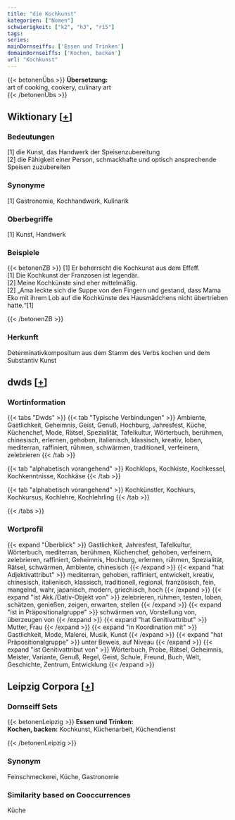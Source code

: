 ```yaml
---
title: "die Kochkunst"
kategorien: ["Nomen"]
schwierigkeit: ["k2", "h3", "r15"]
tags:
series:
mainDornseiffs: ['Essen und Trinken']
domainDornseiffs: ['Kochen, backen']
url: "Kochkunst"
---
```


{{< betonenÜbs >}}
**Übersetzung:**  
art of cooking, cookery, culinary art  
{{< /betonenÜbs >}}

## Wiktionary [[+](https://de.wiktionary.org/wiki/Kochkunst)]

### Bedeutungen
[1] die Kunst, das Handwerk der Speisenzubereitung  
[2] die Fähigkeit einer Person, schmackhafte und optisch ansprechende Speisen zuzubereiten  

### Synonyme
[1] Gastronomie, Kochhandwerk, Kulinarik  

### Oberbegriffe
[1] Kunst, Handwerk  

### Beispiele
{{< betonenZB >}}
[1] Er beherrscht die Kochkunst aus dem Effeff.  
[1] Die Kochkunst der Franzosen ist legendär.  
[2] Meine Kochkünste sind eher mittelmäßig.  
[2] „Ama leckte sich die Suppe von den Fingern und gestand, dass Mama Eko mit ihrem Lob auf die Kochkünste des Hausmädchens nicht übertrieben hatte.“[1]  

{{< /betonenZB >}}
### Herkunft
Determinativkompositum aus dem Stamm des Verbs kochen und dem Substantiv Kunst  



## dwds [[+](https://www.dwds.de/wb/Kochkunst)]

### Wortinformation
{{< tabs "Dwds" >}}
{{< tab "Typische Verbindungen" >}}
Ambiente, Gastlichkeit, Geheimnis, Geist, Genuß, Hochburg, Jahresfest, Küche, Küchenchef, Mode, Rätsel, Spezialität, Tafelkultur, Wörterbuch, berühmen, chinesisch, erlernen, gehoben, italienisch, klassisch, kreativ, loben, mediterran, raffiniert, rühmen, schwärmen, traditionell, verfeinern, zelebrieren
{{< /tab >}}

{{< tab "alphabetisch vorangehend" >}}
Kochklops, Kochkiste, Kochkessel, Kochkenntnisse, Kochkäse
{{< /tab >}}

{{< tab "alphabetisch vorangehend" >}}
Kochkünstler, Kochkurs, Kochkursus, Kochlehre, Kochlehrling
{{< /tab >}}

{{< /tabs >}}

### Wortprofil
{{< expand "Überblick" >}} Gastlichkeit, Jahresfest, Tafelkultur, Wörterbuch, mediterran, berühmen, Küchenchef, gehoben, verfeinern, zelebrieren, raffiniert, Geheimnis, Hochburg, erlernen, rühmen, Spezialität, Rätsel, schwärmen, Ambiente, chinesisch {{< /expand >}}
{{< expand "hat Adjektivattribut" >}} mediterran, gehoben, raffiniert, entwickelt, kreativ, chinesisch, italienisch, klassisch, traditionell, regional, französisch, fein, mangelnd, wahr, japanisch, modern, griechisch, hoch {{< /expand >}}
{{< expand "ist Akk./Dativ-Objekt von" >}} zelebrieren, rühmen, testen, loben, schätzen, genießen, zeigen, erwarten, stellen {{< /expand >}}
{{< expand "ist in Präpositionalgruppe" >}} schwärmen von, Vorstellung von, überzeugen von {{< /expand >}}
{{< expand "hat Genitivattribut" >}} Mutter, Frau {{< /expand >}}
{{< expand "in Koordination mit" >}} Gastlichkeit, Mode, Malerei, Musik, Kunst {{< /expand >}}
{{< expand "hat Präpositionalgruppe" >}} unter Beweis, auf Niveau {{< /expand >}}
{{< expand "ist Genitivattribut von" >}} Wörterbuch, Probe, Rätsel, Geheimnis, Meister, Variante, Genuß, Regel, Geist, Schule, Freund, Buch, Welt, Geschichte, Zentrum, Entwicklung {{< /expand >}}

## Leipzig Corpora [[+](https://corpora.uni-leipzig.de/en/res?word=Kochkunst&corpusId=deu_newscrawl-public_2018)]

### Dornseiff Sets
{{< betonenLeipzig >}}
**Essen und Trinken:**  
**Kochen, backen:** Kochkunst, Küchenarbeit, Küchendienst  

{{< /betonenLeipzig >}}

### Synonym
Feinschmeckerei, Küche, Gastronomie


### Similarity based on Cooccurrences
Küche

